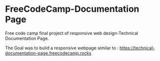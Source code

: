 # FreeCodeCamp-Documentation Page
Free code camp final project of responsive web design-Technical Documentation Page.

The Goal was to bulid a responsive webpage similar to : https://technical-documentation-page.freecodecamp.rocks
